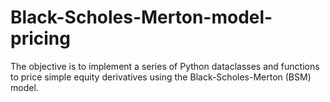 # Black-Scholes-Merton-model-pricing
The objective is to implement a series of Python dataclasses and functions to price simple equity derivatives using the Black-Scholes-Merton (BSM) model.
